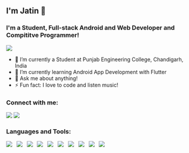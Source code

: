 ## I'm Jatin 👋
### I'm a Student, Full-stack Android and Web Developer and Compititve Programmer!

<img src="https://github-readme-stats.vercel.app/api?username=bansaljatin05&&show_icons=true&theme=chartreuse-dark&count_private=true" />

- 🔭 I’m currently a Student at Punjab Engineering College, Chandigarh, India
- 🌱 I’m currently learning Android App Development with Flutter
- 💬 Ask me about anything!
- ⚡ Fun fact: I love to code and listen music!

### Connect with me:
<a href="https://www.linkedin.com/in/jatin-bansal-a48333192/"><img src="https://img.icons8.com/fluent/48/000000/linkedin.png"/></a>
<a href="https://github.com/bansaljatin05/"><img src="https://img.icons8.com/fluent/48/000000/github.png"/></a>

### Languages and Tools:
<img src="https://img.icons8.com/color/48/000000/c-plus-plus-logo.png"/> &nbsp; <img src="https://img.icons8.com/color/48/000000/c-programming.png"/> &nbsp; <img src="https://img.icons8.com/color/48/000000/flutter.png"/> &nbsp; <img src="https://img.icons8.com/plasticine/48/000000/react.png"/> &nbsp; <img src="https://img.icons8.com/color/48/000000/html-5.png"/> &nbsp; <img src="https://img.icons8.com/color/48/000000/css3.png"/> &nbsp; <img src="https://img.icons8.com/color/48/000000/nodejs.png"/> &nbsp; <img src="https://img.icons8.com/color/48/000000/firebase.png"/> &nbsp; <img src="https://img.icons8.com/color/48/000000/mongodb.png"/> &nbsp; <img src="https://img.icons8.com/color/48/000000/javascript-logo-1.png"/>
